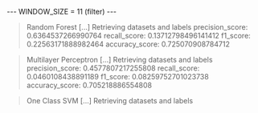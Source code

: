 
 --- WINDOW_SIZE = 11 (filter) --- 


> Random Forest
[...] Retrieving datasets and labels
precision_score: 0.6364537266990764
recall_score: 0.13712798496141412
f1_score: 0.22563171888982464
accuracy_score: 0.725070908784712


> Multilayer Perceptron
[...] Retrieving datasets and labels
precision_score: 0.4577807217255808
recall_score: 0.0460108438891189
f1_score: 0.08259752701023738
accuracy_score: 0.705218886554808


> One Class SVM
[...] Retrieving datasets and labels